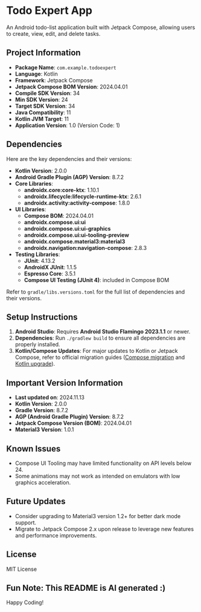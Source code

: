 # Todo Expert App

An Android todo-list application built with Jetpack Compose, allowing users to create, view, edit, and delete tasks.

## Project Information

- **Package Name**: `com.example.todoexpert`
- **Language**: Kotlin
- **Framework**: Jetpack Compose
- **Jetpack Compose BOM Version**: 2024.04.01
- **Compile SDK Version**: 34
- **Min SDK Version**: 24
- **Target SDK Version**: 34
- **Java Compatibility**: 11
- **Kotlin JVM Target**: 11
- **Application Version**: 1.0 (Version Code: 1)

## Dependencies
Here are the key dependencies and their versions:

- **Kotlin Version**: 2.0.0
- **Android Gradle Plugin (AGP) Version**: 8.7.2
- **Core Libraries**:
  - **androidx.core:core-ktx**: 1.10.1
  - **androidx.lifecycle:lifecycle-runtime-ktx**: 2.6.1
  - **androidx.activity:activity-compose**: 1.8.0
- **UI Libraries**:
  - **Compose BOM**: 2024.04.01
  - **androidx.compose.ui:ui**
  - **androidx.compose.ui:ui-graphics**
  - **androidx.compose.ui:ui-tooling-preview**
  - **androidx.compose.material3:material3**
  - **androidx.navigation:navigation-compose**: 2.8.3
- **Testing Libraries**:
  - **JUnit**: 4.13.2
  - **AndroidX JUnit**: 1.1.5
  - **Espresso Core**: 3.5.1
  - **Compose UI Testing (JUnit 4)**: included in Compose BOM

Refer to `gradle/libs.versions.toml` for the full list of dependencies and their versions.

## Setup Instructions
1. **Android Studio**: Requires **Android Studio Flamingo 2023.1.1** or newer.
2. **Dependencies**: Run `./gradlew build` to ensure all dependencies are properly installed.
3. **Kotlin/Compose Updates**: For major updates to Kotlin or Jetpack Compose, refer to official migration guides ([Compose migration](https://developer.android.com/jetpack/compose/upgrade-guide) and [Kotlin upgrade](https://kotlinlang.org/docs/whatsnew.html)).

## Important Version Information
- **Last updated on**: 2024.11.13
- **Kotlin Version**: 2.0.0
- **Gradle Version**: 8.7.2
- **AGP (Android Gradle Plugin) Version**: 8.7.2
- **Jetpack Compose Version (BOM)**: 2024.04.01
- **Material3 Version**: 1.0.1

## Known Issues
- Compose UI Tooling may have limited functionality on API levels below 24.
- Some animations may not work as intended on emulators with low graphics acceleration.

## Future Updates
- Consider upgrading to Material3 version 1.2+ for better dark mode support.
- Migrate to Jetpack Compose 2.x upon release to leverage new features and performance improvements.

## License
MIT License

## Fun Note: This README is AI generated :)
Happy Coding!
